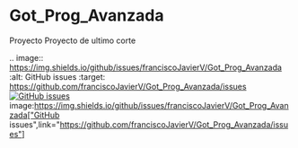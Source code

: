 # Got_Prog_Avanzada
Proyecto 
Proyecto de ultimo corte

.. image:: https://img.shields.io/github/issues/franciscoJavierV/Got_Prog_Avanzada   :alt: GitHub issues   :target: https://github.com/franciscoJavierV/Got_Prog_Avanzada/issues
<a href="https://github.com/franciscoJavierV/Got_Prog_Avanzada/issues"><img alt="GitHub issues" src="https://img.shields.io/github/issues/franciscoJavierV/Got_Prog_Avanzada"></a>
image:https://img.shields.io/github/issues/franciscoJavierV/Got_Prog_Avanzada["GitHub issues",link="https://github.com/franciscoJavierV/Got_Prog_Avanzada/issues"]
